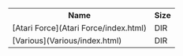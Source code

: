 <table>
<tr><th>Name</th><th>Size</th></tr>
<tr><td>[Atari Force](Atari Force/index.html)</td><td>DIR</td></tr>
<tr><td>[Various](Various/index.html)</td><td>DIR</td></tr>
</table>
